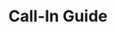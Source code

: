 ---
title: Call-In Guide
layout: assignment
permalink: /:year/:month/:title
district_number: 25
year: 2018
month: September
talking_points: 
  - theme: Energy
    gratitude:
    text: Thank you Rep. Williams for his August trip throughout the district, including his stop at Comanche Peak Nuclear Power Plant.
    link: http://google.com
    education:
      - text: U.S. Wind Power Is ‘Going All Out’ with Bigger Tech, Falling Prices, Reports Show
        link: https://insideclimatenews.org/news/23082018/wind-energy-prices-market-growth-offshore-tax-credits-turbines-technology
    request:
      text: Rep. Williams’ district is home to tremendous energy resources, from Comanche Peak to the Barnett Shale natural gas reserves. Does the Representative know that large players in the nuclear and natural gas industries support carbon fee and dividend legislation to address climate change? This legislative approach to countering climate change provides energy companies a predictable business cost for carbon dioxide pollution rather than constantly changing and unpredictable regulations.
      link: https://clcouncil.org/founding-members
  - theme: Public Health
    gratitude:
      text: Thank you Rep. Williams for visiting us in Austin at the Dell Medical School and for your work on the partnership between the medical school and Central Texas Veterans Health Care System.
    education:
      text: Climate Change is Making Texas Summers Worse. Here’s Who That Hurts the Most.
      link: https://www.texasobserver.org/climate-change-is-making-texas-summers-worse-heres-who-that-hurts-the-most/
    request:
      text: Climate change is a hazard to people with disabilities, including disabled vets, which Rep. Williams works hard to serve. A report by the EPA noted that the extreme weather events caused by climate change, such as heat waves, flooding, and droughts, make people with disabilities more susceptible to illness and death. They may face additional physical challenges associated with evacuations, and extreme weather can cause power outages that affect electrically powered medical equipment. We ask Rep. Williams to advance legislation to slow climate change and lessen its impacts.
      link: https://19january2017snapshot.epa.gov/sites/production/files/2016-10/documents/disabilities-health-climate-change.pdf
  - theme: National Security
    gratitude:
      text: Thank you Rep. Williams for visiting us in Austin in August for the activation ceremony of the new Army Futures Command in downtown. 
    education:
      text: According to the Department of Defense (DoD), “Each service agency within DoD incorporates the potential impact of global change into their long-range strategic plans,” and leaders in the military have called climate change a “threat multiplier.”
      link: http://globalchange.gov
    request:
      text: We ask Rep. Williams to continue his support for our military and reduce the burden on our military by advancing legislation to counter climate change.
      link: http://globalchange.gov
---